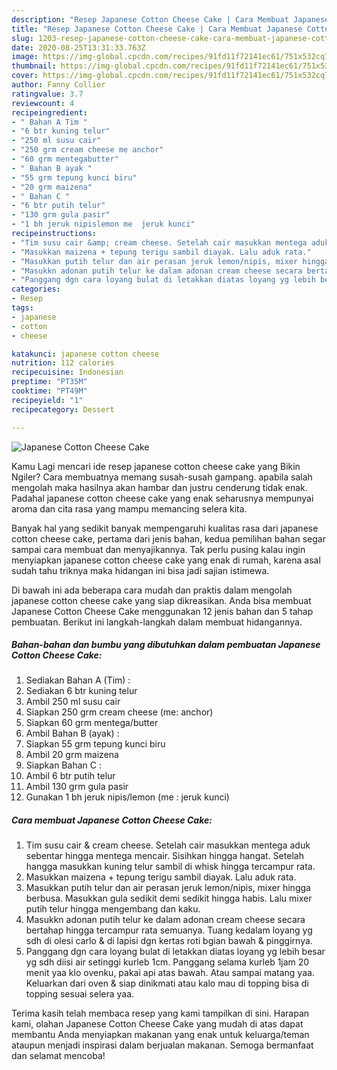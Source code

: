 ```yaml
---
description: "Resep Japanese Cotton Cheese Cake | Cara Membuat Japanese Cotton Cheese Cake Yang Lezat"
title: "Resep Japanese Cotton Cheese Cake | Cara Membuat Japanese Cotton Cheese Cake Yang Lezat"
slug: 1203-resep-japanese-cotton-cheese-cake-cara-membuat-japanese-cotton-cheese-cake-yang-lezat
date: 2020-08-25T13:31:33.763Z
image: https://img-global.cpcdn.com/recipes/91fd11f72141ec61/751x532cq70/japanese-cotton-cheese-cake-foto-resep-utama.jpg
thumbnail: https://img-global.cpcdn.com/recipes/91fd11f72141ec61/751x532cq70/japanese-cotton-cheese-cake-foto-resep-utama.jpg
cover: https://img-global.cpcdn.com/recipes/91fd11f72141ec61/751x532cq70/japanese-cotton-cheese-cake-foto-resep-utama.jpg
author: Fanny Collier
ratingvalue: 3.7
reviewcount: 4
recipeingredient:
- " Bahan A Tim "
- "6 btr kuning telur"
- "250 ml susu cair"
- "250 grm cream cheese me anchor"
- "60 grm mentegabutter"
- " Bahan B ayak "
- "55 grm tepung kunci biru"
- "20 grm maizena"
- " Bahan C "
- "6 btr putih telur"
- "130 grm gula pasir"
- "1 bh jeruk nipislemon me  jeruk kunci"
recipeinstructions:
- "Tim susu cair &amp; cream cheese. Setelah cair masukkan mentega aduk sebentar hingga mentega mencair. Sisihkan hingga hangat. Setelah hangga masukkan kuning telur sambil di whisk hingga tercampur rata."
- "Masukkan maizena + tepung terigu sambil diayak. Lalu aduk rata."
- "Masukkan putih telur dan air perasan jeruk lemon/nipis, mixer hingga berbusa. Masukkan gula sedikit demi sedikit hingga habis. Lalu mixer putih telur hingga mengembang dan kaku."
- "Masukkn adonan putih telur ke dalam adonan cream cheese secara bertahap hingga tercampur rata semuanya. Tuang kedalam loyang yg sdh di olesi carlo &amp; di lapisi dgn kertas roti bgian bawah &amp; pinggirnya."
- "Panggang dgn cara loyang bulat di letakkan diatas loyang yg lebih besar yg sdh diisi air setinggi kurleb 1cm. Panggang selama kurleb 1jam 20 menit yaa klo ovenku, pakai api atas bawah. Atau sampai matang yaa. Keluarkan dari oven &amp; siap dinikmati atau kalo mau di topping bisa di topping sesuai selera yaa."
categories:
- Resep
tags:
- japanese
- cotton
- cheese

katakunci: japanese cotton cheese 
nutrition: 112 calories
recipecuisine: Indonesian
preptime: "PT35M"
cooktime: "PT49M"
recipeyield: "1"
recipecategory: Dessert

---
```



![Japanese Cotton Cheese Cake](https://img-global.cpcdn.com/recipes/91fd11f72141ec61/751x532cq70/japanese-cotton-cheese-cake-foto-resep-utama.jpg)

Kamu Lagi mencari ide resep japanese cotton cheese cake yang Bikin Ngiler? Cara membuatnya memang susah-susah gampang. apabila salah mengolah maka hasilnya akan hambar dan justru cenderung tidak enak. Padahal japanese cotton cheese cake yang enak seharusnya mempunyai aroma dan cita rasa yang mampu memancing selera kita.



Banyak hal yang sedikit banyak mempengaruhi kualitas rasa dari japanese cotton cheese cake, pertama dari jenis bahan, kedua pemilihan bahan segar sampai cara membuat dan menyajikannya. Tak perlu pusing kalau ingin menyiapkan japanese cotton cheese cake yang enak di rumah, karena asal sudah tahu triknya maka hidangan ini bisa jadi sajian istimewa.


Di bawah ini ada beberapa cara mudah dan praktis dalam mengolah japanese cotton cheese cake yang siap dikreasikan. Anda bisa membuat Japanese Cotton Cheese Cake menggunakan 12 jenis bahan dan 5 tahap pembuatan. Berikut ini langkah-langkah dalam membuat hidangannya.

<!--inarticleads1-->

##### Bahan-bahan dan bumbu yang dibutuhkan dalam pembuatan Japanese Cotton Cheese Cake:

1. Sediakan  Bahan A (Tim) :
1. Sediakan 6 btr kuning telur
1. Ambil 250 ml susu cair
1. Siapkan 250 grm cream cheese (me: anchor)
1. Siapkan 60 grm mentega/butter
1. Ambil  Bahan B (ayak) :
1. Siapkan 55 grm tepung kunci biru
1. Ambil 20 grm maizena
1. Siapkan  Bahan C :
1. Ambil 6 btr putih telur
1. Ambil 130 grm gula pasir
1. Gunakan 1 bh jeruk nipis/lemon (me : jeruk kunci)




<!--inarticleads2-->

##### Cara membuat Japanese Cotton Cheese Cake:

1. Tim susu cair &amp; cream cheese. Setelah cair masukkan mentega aduk sebentar hingga mentega mencair. Sisihkan hingga hangat. Setelah hangga masukkan kuning telur sambil di whisk hingga tercampur rata.
1. Masukkan maizena + tepung terigu sambil diayak. Lalu aduk rata.
1. Masukkan putih telur dan air perasan jeruk lemon/nipis, mixer hingga berbusa. Masukkan gula sedikit demi sedikit hingga habis. Lalu mixer putih telur hingga mengembang dan kaku.
1. Masukkn adonan putih telur ke dalam adonan cream cheese secara bertahap hingga tercampur rata semuanya. Tuang kedalam loyang yg sdh di olesi carlo &amp; di lapisi dgn kertas roti bgian bawah &amp; pinggirnya.
1. Panggang dgn cara loyang bulat di letakkan diatas loyang yg lebih besar yg sdh diisi air setinggi kurleb 1cm. Panggang selama kurleb 1jam 20 menit yaa klo ovenku, pakai api atas bawah. Atau sampai matang yaa. Keluarkan dari oven &amp; siap dinikmati atau kalo mau di topping bisa di topping sesuai selera yaa.




Terima kasih telah membaca resep yang kami tampilkan di sini. Harapan kami, olahan Japanese Cotton Cheese Cake yang mudah di atas dapat membantu Anda menyiapkan makanan yang enak untuk keluarga/teman ataupun menjadi inspirasi dalam berjualan makanan. Semoga bermanfaat dan selamat mencoba!
